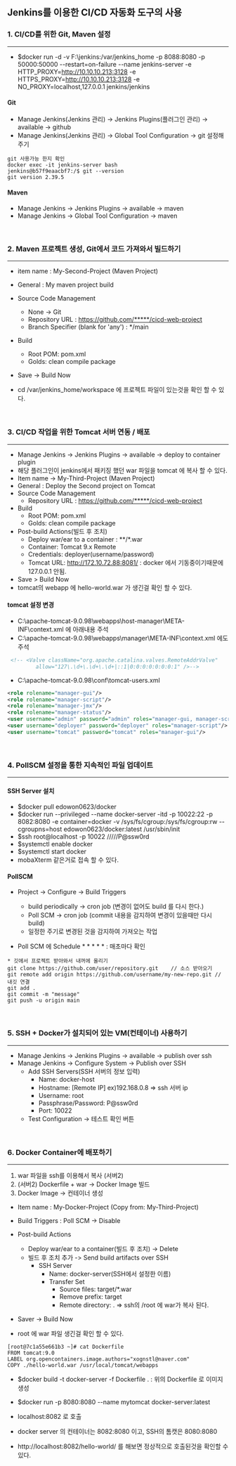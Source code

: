 ## Jenkins를 이용한 CI/CD 자동화 도구의 사용

### 1. CI/CD를 위한 Git, Maven 설정
___
- $docker run -d -v F:\jenkins:/var/jenkins_home -p 8088:8080 -p 50000:50000 --restart=on-failure --name jenkins-server -e HTTP_PROXY=http://10.10.10.213:3128 -e HTTPS_PROXY=http://10.10.10.213:3128 -e NO_PROXY=localhost,127.0.0.1 jenkins/jenkins
#### Git
- Manage Jenkins(Jenkins 관리) -> Jenkins Plugins(플러그인 관리) -> available -> github
- Manage Jenkins(Jenkins 관리) -> Global Tool Configuration -> git 설정해 주기
```text
git 사용가능 한지 확인
docker exec -it jenkins-server bash
jenkins@b57f9eaacbf7:/$ git --version
git version 2.39.5
```

#### Maven
- Manage Jenkins -> Jenkins Plugins -> available -> maven
- Manage Jenkins -> Global Tool Configuration -> maven

<br>

### 2. Maven 프로젝트 생성, Git에서 코드 가져와서 빌드하기
___
- item name : My-Second-Project (Maven Project)
- General : My maven project build
- Source Code Management 
  - None -> Git 
  - Repository URL : https://github.com/*****/cicd-web-project
  - Branch Specifier (blank for 'any') : */main
- Build
  - Root POM: pom.xml
  - Golds: clean compile package
- Save -> Build Now

- cd /var/jenkins_home/workspace 에 프로젝트 파일이 있는것을 확인 할 수 있다.

<br>

### 3. CI/CD 작업을 위한 Tomcat 서버 연동 / 배포
___
- Manage Jenkins -> Jenkins Plugins -> available -> deploy to container plugin
- 해당 플러그인이 jenkins에서 패키징 했던 war 파일을 tomcat 에 복사 할 수 있다.
- Item name -> My-Third-Project (Maven Project)
- General : Deploy the Second project on Tomcat
- Source Code Management
  - Repository URL : https://github.com/*****/cicd-web-project
- Build
  - Root POM: pom.xml
  - Golds: clean compile package
- Post-build Actions(빌드 후 조치)
  - Deploy war/ear to a container : **/*.war
  - Container: Tomcat 9.x Remote
  - Credentials: deployer(username/password)
  - Tomcat URL: http://172.10.72.88:8081/ : docker 에서 기동중이기때문에 127.0.0.1 안됨. 
- Save > Build Now
- tomcat의 webapp 에 hello-world.war 가 생긴걸 확인 할 수 있다.

#### tomcat 설정 변경
- C:\apache-tomcat-9.0.98\webapps\host-manager\META-INF\context.xml 에 아래내용 주석
- C:\apache-tomcat-9.0.98\webapps\manager\META-INF\context.xml 에도 주석
```xml
 <!-- <Valve className="org.apache.catalina.valves.RemoteAddrValve"
         allow="127\.\d+\.\d+\.\d+|::1|0:0:0:0:0:0:0:1" />--> 
```
- C:\apache-tomcat-9.0.98\conf\tomcat-users.xml
```xml
<role rolename="manager-gui"/>
<role rolename="manager-script"/>
<role rolename="manager-jmx"/>
<role rolename="manager-status"/>
<user username="admin" password="admin" roles="manager-gui, manager-script, manager-jmx, manager-status"/>
<user username="deployer" password="deployer" roles="manager-script"/>
<user username="tomcat" password="tomcat" roles="manager-gui"/>
```

<br>

### 4. PollSCM 설정을 통한 지속적인 파일 업데이트
___
#### SSH Server 설치 
- $docker pull edowon0623/docker 
- $docker run --privileged --name docker-server -itd -p 10022:22 -p 8082:8080 -e container=docker -v /sys/fs/cgroup:/sys/fs/cgroup:rw --cgroupns=host edowon0623/docker:latest /usr/sbin/init
- $ssh root@localhost -p 10022 /////P@ssw0rd
- $systemctl enable docker
- $systemctl start docker
- mobaXterm 같은거로 접속 할 수 있다.

#### PollSCM
- Project -> Configure -> Build Triggers
  - build periodically -> cron job (변경이 없어도 build 를 다시 한다.)
  - Poll SCM -> cron job (commit 내용을 감지하여 변경이 있을때만 다시 build)
  - 일정한 주기로 변경된 것을 감지하여 가져오는 작업

- Poll SCM 에 Schedule * * * * * : 매초마다 확인 

```text
* 깃에서 프로젝트 받아와서 내꺼에 올리기
git clone https://github.com/user/repository.git    // 소스 받아오기 
git remote add origin https://github.com/username/my-new-repo.git // 내깃 연결
git add .
git commit -m "message"
git push -u origin main
```

<br> 

### 5. SSH + Docker가 설치되어 있는 VM(컨테이너) 사용하기
___
- Manage Jenkins -> Jenkins Plugins -> available -> publish over ssh
- Manage Jenkins -> Configure System -> Publish over SSH
  - Add SSH Servers(SSH 서버의 정보 입력)
    - Name: docker-host
    - Hostname: [Remote IP] ex)192.168.0.8 => ssh 서버 ip 
    - Username: root
    - Passphrase/Password: P@ssw0rd
    - Port: 10022
  - Test Configuration -> 테스트 확인 버튼

<br> 

### 6. Docker Container에 배포하기
___
1. war 파일을 ssh를 이용해서 복사 (서버2)
2. (서버2) Dockerfile + war -> Docker Image 빌드
3. Docker Image -> 컨테이너 생성


- Item name : My-Docker-Project (Copy from: My-Third-Project)
- Build Triggers : Poll SCM -> Disable
- Post-build Actions
  - Deploy war/ear to a container(빌드 후 조치) -> Delete
  - 빌드 후 조치 추가 -> Send build artifacts over SSH
    - SSH Server
      - Name: docker-server(SSH에서 설정한 이름)
      - Transfer Set
        - Source files: target/*.war
        - Remove prefix: target
        - Remote directory: .  => ssh의 /root 에 war가 복사 된다.
- Saver -> Build Now

- root 에 war 파일 생긴걸 확인 할 수 있다.
```text
[root@7c1a55e661b3 ~]# cat Dockerfile
FROM tomcat:9.0
LABEL org.opencontainers.image.authors="xognstl@naver.com"
COPY ./hello-world.war /usr/local/tomcat/webapps
```
- $docker build -t docker-server -f Dockerfile . : 위의 Dockerfile 로 이미지 생성
- $docker run -p 8080:8080 --name mytomcat docker-server:latest

- localhost:8082 로 호출 
- docker server 의 컨테이너는 8082:8080 이고, SSH의 톰캣은 8080:8080
- http://localhost:8082/hello-world/ 를 해보면 정상적으로 호출된것을 확인할 수 있다.
